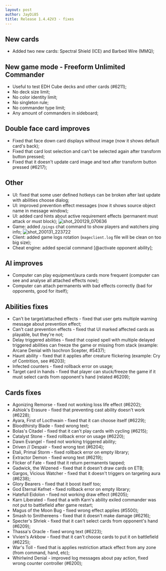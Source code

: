 ```yaml
---
layout: post
author: JayDi85
title: Release 1.4.42V3 - fixes
---
```

## New cards
* Added two new cards: Spectral Shield (ICE) and Barbed Wire (MMQ);

## New game mode - Freeform Unlimited Commander
* Useful to test EDH Cube decks and other cards (#6211);
* No deck size limit;
* No color identity limit;
* No singleton rule;
* No commander type limit;
* Any amount of commanders in sideboard;

## Double face card improves
* Fixed that face down card displays without image (now it shows default card's back);
* Fixed that card lost selection and can't be selected again after transform button pressed;
* Fixed that it doesn't update card image and text after transform button pressed (#6217);

## Other
* UI: fixed that some user defined hotkeys can be broken after last update with abilities choose dialog;
* UI: improved prevention effect messages (now it shows source object name in message window);
* UI: added card hints about active requirement effects (permanent must attack or must block);
![shot_200129_070636](https://user-images.githubusercontent.com/8344157/73324899-fc491700-4265-11ea-91fe-cb3b1b4a8725.png)
* Game: added `/pings` chat command to show players and watchers ping info;
![shot_200131_223722](https://user-images.githubusercontent.com/8344157/73565120-5cb0a200-447a-11ea-8db1-ee6b8cfefcae.png)
* Client: added game logs rotation (`mageclient.log` file will be clean on too big size);
* Cheat engine: added special command [@activate opponent ability];

## AI improves
* Computer can play equipment/aura cards more frequent (computer can see and analyse all attached effects now);
* Computer can attach permanents with bad effects correctly (bad for opponents, good for itself);

## Abilities fixes
* Can't be target/attached effects - fixed that user gets multiple warning message about prevention effect;
* Can't cast prevention effects - fixed that UI marked affected cards as playable, but they're not;
* Delay triggered abilities - fixed that copied spell with multiple delayed triggered abilities can freeze the game or missing from stack (example: Arcane Denial with Isochron Scepter, #5437);
* Haunt ability - fixed that it applies after creature flickering (example: Cry of Contrition, see #6203);
* Infected counters - fixed rollback error on usage;
* Target card in hands - fixed that player can stuck/freeze the game if it must select cards from opponent's hand (related #6209);

## Cards fixes
* Agonizing Remorse - fixed not working loss life effect (#6202);
* Ashiok's Erasure - fixed that preventing cast ability doesn't work (#6228);
* Ayara, First of Locthwain - fixed that it can choose itself (#6229);
* Bloodthirsty Blade - fixed wrong text;
* Bolas's Citadel - fixed that it can't play cards with cycling (#6215);
* Catalyst Stone - fixed rollback error on usage (#6220);
* Dawn Evangel - fixed not working triggered ability;
* Driven // Despair - fixed wrong text (#6204);
* Etali, Primal Storm - fixed rollback error on empty library;
* Extractor Demon - fixed wrong text (#6219);
* Flicker of Fate - fixed that it return permanents tapped;
* Gadwick, the Wizened - fixed that it doesn't draw cards on ETB;
* Gargos, Vicious Watcher - fixed that it doesn't triggers on targeting aura (#6238);
* Glory Bearers - fixed that it boost itself too;
* God Eternal Kefnet - fixed rollback error on empty library;
* Hatefull Eidolon - fixed not working draw effect (#6205);
* Karn Liberated - fixed that a with Karn's ability exiled commander was not put to battlefield after game restart;
* Magus of the Moon Bug - fixed wrong effect applies (#5500);
* Smash to Smithereens - fixed that it doesn't make damage (#6216);
* Specter's Shriek - fixed that it can't select cards from opponent's hand (#6209);
* Thassa's Oracle - fixed wrong text (#6223); 
* Vivien's Arkbow - fixed that it can't choose cards to put it on battlefield (#6225);
* War's Toll - fixed that is applies restriction attack effect from any zone (from command, hand, etc);
* Whirlwind Denial - improved log messages about pay action, fixed wrong counter controller (#6200);